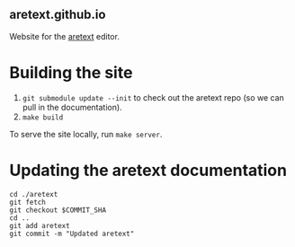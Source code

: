 aretext.github.io
-----------------

Website for the [aretext](https://github.com/aretext/aretext) editor.

Building the site
=================

1. `git submodule update --init` to check out the aretext repo (so we can pull in the documentation).
2. `make build`

To serve the site locally, run `make server`.

Updating the aretext documentation
==================================

```
cd ./aretext
git fetch
git checkout $COMMIT_SHA
cd ..
git add aretext
git commit -m "Updated aretext"
```
